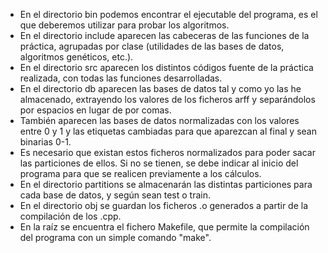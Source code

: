 - En el directorio bin podemos encontrar el ejecutable del programa, es el que deberemos utilizar para probar los algoritmos.
- En el directorio include aparecen las cabeceras de las funciones de la práctica, agrupadas por clase (utilidades de las bases de datos, algoritmos genéticos, etc.).
- En el directorio src aparecen los distintos códigos fuente de la práctica realizada, con todas las funciones desarrolladas.
- En el directorio db aparecen las bases de datos tal y como yo las he almacenado, extrayendo los valores de los ficheros arff y separándolos por espacios en lugar de por comas.
- También aparecen las bases de datos normalizadas con los valores entre 0 y 1 y las etiquetas cambiadas para que aparezcan al final y sean binarias 0-1.
- Es necesario que existan estos ficheros normalizados para poder sacar las particiones de ellos. Si no se tienen, se debe indicar al inicio del programa para que se realicen previamente a los cálculos.
- En el directorio partitions se almacenarán las distintas particiones para cada base de datos, y según sean test o train.
- En el directorio obj se guardan los ficheros .o generados a partir de la compilación de los .cpp.
- En la raíz se encuentra el fichero Makefile, que permite la compilación del programa con un simple comando "make".
